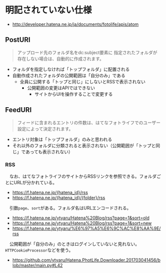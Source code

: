 # 明記されていない仕様

* http://developer.hatena.ne.jp/ja/documents/fotolife/apis/atom

## PostURI

> アップロード先のフォルダ名をdc:subject要素に
>   指定されたフォルダが存在しない場合は、自動的に作成されます。

* フォルダを指定しなければ「トップフォルダ」に配置される
* 自動作成されたフォルダの公開範囲は「自分のみ」である
  * 全員に公開する「トップと同じ」にしないとRSSで表示されない
    * 公開範囲の変更はAPIではできない
      * サイトからUIを操作することで変更する

## FeedURI

> フィードに含まれるエントリの件数は、はてなフォトライフでのユーザー設定によって決定されます。

* エントリ対象は「トップフォルダ」のみと思われる
* それ以外のフォルダに分類されると表示されない（公開範囲が「トップと同じ」であっても表示されない）

### RSS

　なお、はてなフォトライフのサイトからRSSリンクを参照できる。フォルダごとにURLが分かれている。

* https://f.hatena.ne.jp/{hatena_id}/rss
* https://f.hatena.ne.jp/{hatena_id}/{folder}/rss

　引数`page`、`sort`がある。フォルダ名はURLエンコードされる。

* https://f.hatena.ne.jp/ytyaru/Hatena%20Blog/rss?page=1&sort=old
* https://f.hatena.ne.jp/ytyaru/Hatena%20Blog/rss?page=1&sort=new
* https://f.hatena.ne.jp/ytyaru/%E6%97%A5%E6%9C%AC%E8%AA%9E/rss

　公開範囲が「自分のみ」のときはログインしていないと見れない。`HTTPCookieProcessor`などを使う。

* https://github.com/ytyaru/Hatena.PhotLife.Downloader.201703041456/blob/master/main.py#L42

